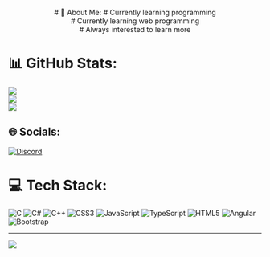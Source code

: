 <p align="center">
# 💫 About Me:
# Currently learning programming<br>
# Currently learning web programming<br>
# Always interested to learn more

# 📊 GitHub Stats:
![](https://github-readme-stats.vercel.app/api?username=ansav12&theme=merko&hide_border=false&include_all_commits=false&count_private=false)<br/>
![](https://github-readme-streak-stats.herokuapp.com/?user=ansav12&theme=merko&hide_border=false)<br/>
![](https://github-readme-stats.vercel.app/api/top-langs/?username=ansav12&theme=merko&hide_border=false&include_all_commits=false&count_private=false&layout=compact)
</p>


## 🌐 Socials:
[![Discord](https://img.shields.io/badge/Discord-%237289DA.svg?logo=discord&logoColor=white)](https://discord.gg/Fadh-#6724) 

# 💻 Tech Stack:
![C](https://img.shields.io/badge/c-%2300599C.svg?style=for-the-badge&logo=c&logoColor=white) ![C#](https://img.shields.io/badge/c%23-%23239120.svg?style=for-the-badge&logo=c-sharp&logoColor=white) ![C++](https://img.shields.io/badge/c++-%2300599C.svg?style=for-the-badge&logo=c%2B%2B&logoColor=white) ![CSS3](https://img.shields.io/badge/css3-%231572B6.svg?style=for-the-badge&logo=css3&logoColor=white) ![JavaScript](https://img.shields.io/badge/javascript-%23323330.svg?style=for-the-badge&logo=javascript&logoColor=%23F7DF1E) ![TypeScript](https://img.shields.io/badge/typescript-%23007ACC.svg?style=for-the-badge&logo=typescript&logoColor=white) ![HTML5](https://img.shields.io/badge/html5-%23E34F26.svg?style=for-the-badge&logo=html5&logoColor=white) ![Angular](https://img.shields.io/badge/angular-%23DD0031.svg?style=for-the-badge&logo=angular&logoColor=white) ![Bootstrap](https://img.shields.io/badge/bootstrap-%23563D7C.svg?style=for-the-badge&logo=bootstrap&logoColor=white)

---
[![](https://visitcount.itsvg.in/api?id=ansav12&icon=0&color=0)](https://visitcount.itsvg.in)

<!-- Proudly created with GPRM ( https://gprm.itsvg.in ) -->
